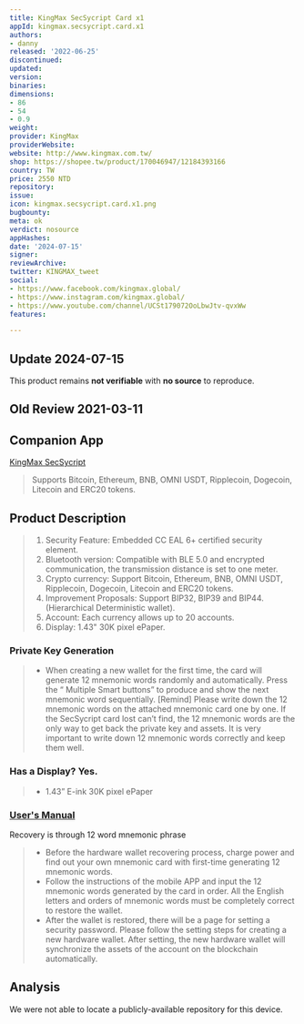 ```yaml
---
title: KingMax SecSycript Card x1
appId: kingmax.secsycript.card.x1
authors:
- danny
released: '2022-06-25'
discontinued: 
updated: 
version: 
binaries: 
dimensions:
- 86
- 54
- 0.9
weight: 
provider: KingMax
providerWebsite: 
website: http://www.kingmax.com.tw/
shop: https://shopee.tw/product/170046947/12184393166
country: TW
price: 2550 NTD
repository: 
issue: 
icon: kingmax.secsycript.card.x1.png
bugbounty: 
meta: ok
verdict: nosource
appHashes: 
date: '2024-07-15'
signer: 
reviewArchive: 
twitter: KINGMAX_tweet
social:
- https://www.facebook.com/kingmax.global/
- https://www.instagram.com/kingmax.global/
- https://www.youtube.com/channel/UCSt179072OoLbwJtv-qvxWw
features: 

---
```


## Update 2024-07-15

This product remains **not verifiable** with **no source** to reproduce.

## Old Review 2021-03-11

## Companion App 

[KingMax SecSycript](https://play.google.com/store/apps/details?id=com.kingmax.wallet)

> Supports Bitcoin, Ethereum, BNB, OMNI USDT, Ripplecoin, Dogecoin, Litecoin and ERC20 tokens.

## Product Description 

> 1. Security Feature: Embedded CC EAL 6+ certified security element.
> 2. Bluetooth version: Compatible with BLE 5.0 and encrypted communication, the transmission distance is set to one meter.
> 3. Crypto currency: Support Bitcoin, Ethereum, BNB, OMNI USDT, Ripplecoin, Dogecoin, Litecoin and ERC20 tokens.
> 4. Improvement Proposals: Support BIP32, BIP39 and BIP44. (Hierarchical Deterministic wallet).
> 5. Account: Each currency allows up to 20 accounts.
> 6. Display: 1.43" 30K pixel ePaper.

### Private Key Generation

> - When creating a new wallet for the first time, the card will generate 12 mnemonic words randomly and automatically. Press the “ Multiple Smart buttons” to produce and show the next mnemonic word sequentially. [Remind] Please write down the 12 mnemonic words on the attached mnemonic card one by one. If the SecSycript card lost can’t find,  the 12 mnemonic words are the only way to get back the private key and assets. It is very important to write down 12 mnemonic words correctly and keep them well.

### Has a Display? Yes.

> - 1.43” E-ink 30K pixel ePaper

### [User's Manual](https://manuals.plus/kingmax/x1-secsycript-card-hardware-wallet-manual)

Recovery is through 12 word mnemonic phrase

> - Before the hardware wallet recovering process, charge power and find out your own mnemonic card with first-time generating 12 mnemonic words.
> - Follow the instructions of the mobile APP and input the 12 mnemonic words generated by the card in order. All the English letters and orders of mnemonic words must be completely correct to restore the wallet.
> - After the wallet is restored, there will be a page for setting a security password. Please follow the setting steps for creating a new hardware wallet. After setting, the new hardware wallet will synchronize the assets of the account on the blockchain automatically.

## Analysis 

We were not able to locate a publicly-available repository for this device.